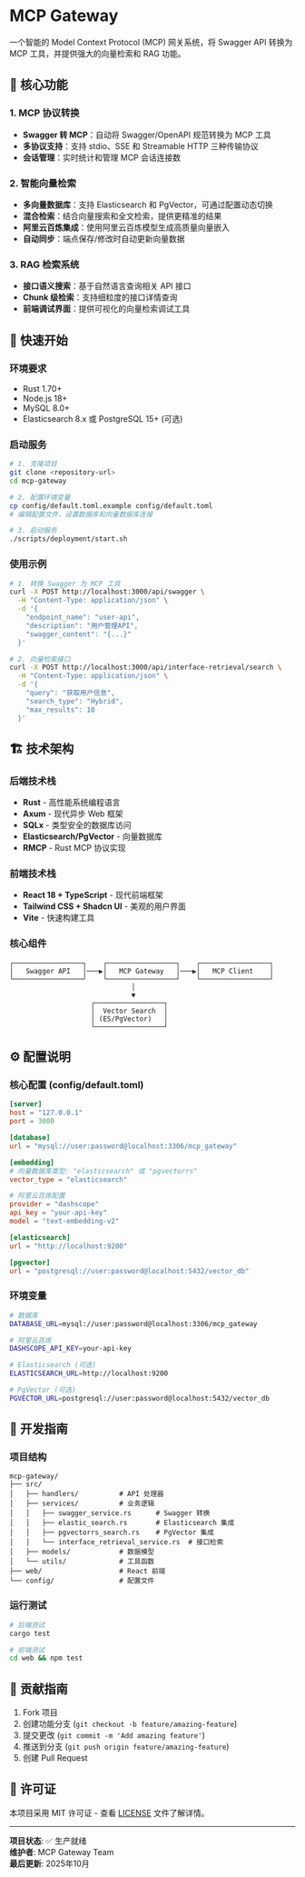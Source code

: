 # MCP Gateway

一个智能的 Model Context Protocol (MCP) 网关系统，将 Swagger API 转换为 MCP 工具，并提供强大的向量检索和 RAG 功能。

## 🎯 核心功能

### 1. MCP 协议转换
- **Swagger 转 MCP**：自动将 Swagger/OpenAPI 规范转换为 MCP 工具
- **多协议支持**：支持 stdio、SSE 和 Streamable HTTP 三种传输协议
- **会话管理**：实时统计和管理 MCP 会话连接数

### 2. 智能向量检索
- **多向量数据库**：支持 Elasticsearch 和 PgVector，可通过配置动态切换
- **混合检索**：结合向量搜索和全文检索，提供更精准的结果
- **阿里云百炼集成**：使用阿里云百炼模型生成高质量向量嵌入
- **自动同步**：端点保存/修改时自动更新向量数据

### 3. RAG 检索系统
- **接口语义搜索**：基于自然语言查询相关 API 接口
- **Chunk 级检索**：支持细粒度的接口详情查询
- **前端调试界面**：提供可视化的向量检索调试工具

## 🚀 快速开始

### 环境要求
- Rust 1.70+
- Node.js 18+
- MySQL 8.0+
- Elasticsearch 8.x 或 PostgreSQL 15+ (可选)

### 启动服务

```bash
# 1. 克隆项目
git clone <repository-url>
cd mcp-gateway

# 2. 配置环境变量
cp config/default.toml.example config/default.toml
# 编辑配置文件，设置数据库和向量数据库连接

# 3. 启动服务
./scripts/deployment/start.sh
```

### 使用示例

```bash
# 1. 转换 Swagger 为 MCP 工具
curl -X POST http://localhost:3000/api/swagger \
  -H "Content-Type: application/json" \
  -d '{
    "endpoint_name": "user-api",
    "description": "用户管理API",
    "swagger_content": "{...}"
  }'

# 2. 向量检索接口
curl -X POST http://localhost:3000/api/interface-retrieval/search \
  -H "Content-Type: application/json" \
  -d '{
    "query": "获取用户信息",
    "search_type": "Hybrid",
    "max_results": 10
  }'
```

## 🏗️ 技术架构

### 后端技术栈
- **Rust** - 高性能系统编程语言
- **Axum** - 现代异步 Web 框架
- **SQLx** - 类型安全的数据库访问
- **Elasticsearch/PgVector** - 向量数据库
- **RMCP** - Rust MCP 协议实现

### 前端技术栈
- **React 18 + TypeScript** - 现代前端框架
- **Tailwind CSS + Shadcn UI** - 美观的用户界面
- **Vite** - 快速构建工具

### 核心组件
```
┌─────────────────┐    ┌─────────────────┐    ┌─────────────────┐
│   Swagger API   │───▶│   MCP Gateway   │───▶│   MCP Client    │
└─────────────────┘    └─────────────────┘    └─────────────────┘
                              │
                              ▼
                    ┌─────────────────┐
                    │  Vector Search  │
                    │ (ES/PgVector)   │
                    └─────────────────┘
```

## ⚙️ 配置说明

### 核心配置 (config/default.toml)

```toml
[server]
host = "127.0.0.1"
port = 3000

[database]
url = "mysql://user:password@localhost:3306/mcp_gateway"

[embedding]
# 向量数据库类型: "elasticsearch" 或 "pgvectorrs"
vector_type = "elasticsearch"

# 阿里云百炼配置
provider = "dashscope"
api_key = "your-api-key"
model = "text-embedding-v2"

[elasticsearch]
url = "http://localhost:9200"

[pgvector]
url = "postgresql://user:password@localhost:5432/vector_db"
```

### 环境变量

```bash
# 数据库
DATABASE_URL=mysql://user:password@localhost:3306/mcp_gateway

# 阿里云百炼
DASHSCOPE_API_KEY=your-api-key

# Elasticsearch (可选)
ELASTICSEARCH_URL=http://localhost:9200

# PgVector (可选)
PGVECTOR_URL=postgresql://user:password@localhost:5432/vector_db
```

## 🔧 开发指南

### 项目结构
```
mcp-gateway/
├── src/
│   ├── handlers/          # API 处理器
│   ├── services/          # 业务逻辑
│   │   ├── swagger_service.rs      # Swagger 转换
│   │   ├── elastic_search.rs       # Elasticsearch 集成
│   │   ├── pgvectorrs_search.rs    # PgVector 集成
│   │   └── interface_retrieval_service.rs  # 接口检索
│   ├── models/            # 数据模型
│   └── utils/             # 工具函数
├── web/                   # React 前端
└── config/                # 配置文件
```

### 运行测试
```bash
# 后端测试
cargo test

# 前端测试
cd web && npm test
```

## 🤝 贡献指南

1. Fork 项目
2. 创建功能分支 (`git checkout -b feature/amazing-feature`)
3. 提交更改 (`git commit -m 'Add amazing feature'`)
4. 推送到分支 (`git push origin feature/amazing-feature`)
5. 创建 Pull Request

## 📄 许可证

本项目采用 MIT 许可证 - 查看 [LICENSE](LICENSE) 文件了解详情。

---

**项目状态**: ✅ 生产就绪  
**维护者**: MCP Gateway Team  
**最后更新**: 2025年10月